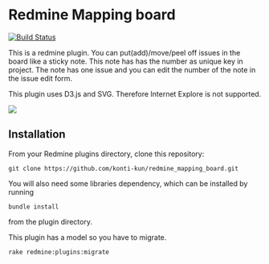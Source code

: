 # Redmine Mapping board

[![Build Status](https://travis-ci.org/konti-kun/redmine_mapping_board.svg?branch=master)](https://travis-ci.org/konti-kun/redmine_mapping_board)

This is a redmine plugin.
You can put(add)/move/peel off issues in the board like a sticky note.
This note has has the number as unique key in project.
The note has one issue and you can edit the number of the note in the issue edit form.

This plugin uses D3.js and SVG.
Therefore Internet Explore is not supported.

![](https://github.com/konti-kun/redmine_mapping_board/wiki/mapping_board_sample.png)

## Installation

From your Redmine plugins directory, clone this repository:

    git clone https://github.com/konti-kun/redmine_mapping_board.git

You will also need some libraries dependency, which can be installed by running

    bundle install

from the plugin directory.

This plugin has a model so you have to migrate.

    rake redmine:plugins:migrate


